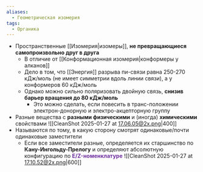 ```yaml
---
aliases:
  - Геометрическая изомерия
tags:
  - Органика
---
```

 - Пространственные [[Изомерия|изомеры]], **не превращающиеся самопроизвольно друг в друга**
	 - В отличие от [[Конформационная изомерия|конформеры у алканов]]
	- Дело в том, что [[Энергия]] разрыва пи-связи равна 250-270 кДж/моль (не имеет симметрии вдоль линии связи), а у конформеров 60 кДж/моль
	- Однако можно сильно поляризовать двойную связь, **снизив барьер вращения до 80 кДж/моль**
		- Это можно сделать, если повесить в транс-положении электрон-донорную и электро-акцепторную группу
- Разные вещества с **разными физическими** и (иногда) **химическими** свойствами ![[CleanShot 2025-01-27 at 17.06.05@2x.png|400]]
- Называются по тому, в какую сторону смотрят одинаковые/почти одинаковые заместители 
	- Если все заместители разные, определяется их старшинство по **Кану-Ингольду-Прелогу** и определяют абсолютную конфигурацию по **<font color="#7030a0">E/Z-номенклатуре</font>**
![[CleanShot 2025-01-27 at 17.10.52@2x.png|600]]